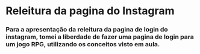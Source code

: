 <h1>Releitura da pagina do Instagram</h1>

<h3>Para a apresentação da releitura da pagina de login do instagram, tomei a liberdade de fazer uma pagina de login para um jogo RPG, utilizando os conceitos visto em aula.</h3>

